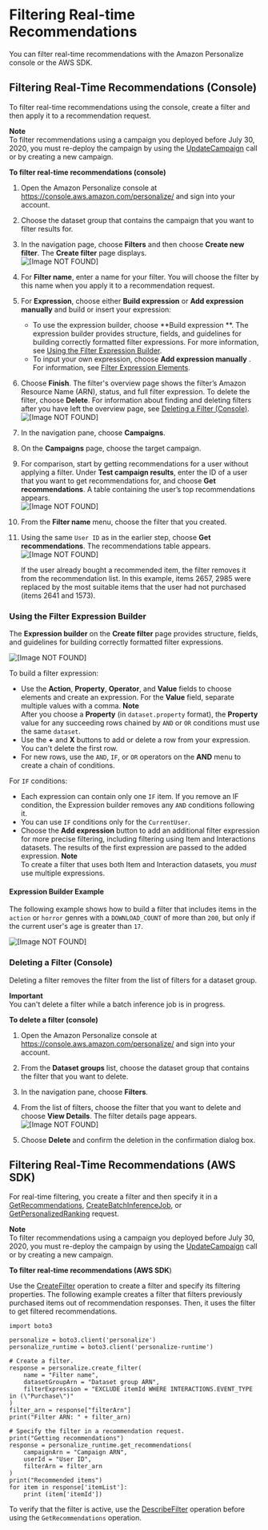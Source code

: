 # Filtering Real\-time Recommendations<a name="filter-real-time"></a>

You can filter real\-time recommendations with the Amazon Personalize console or the AWS SDK\.

## Filtering Real\-Time Recommendations \(Console\)<a name="filter-rt-console"></a>

To filter real\-time recommendations using the console, create a filter and then apply it to a recommendation request\.

**Note**  
To filter recommendations using a campaign you deployed before July 30, 2020, you must re\-deploy the campaign by using the [UpdateCampaign](API_UpdateCampaign.md) call or by creating a new campaign\.

**To filter real\-time recommendations \(console\)**

1. Open the Amazon Personalize console at [https://console\.aws\.amazon\.com/personalize/](https://console.aws.amazon.com/personalize/) and sign into your account\. 

1. Choose the dataset group that contains the campaign that you want to filter results for\.

1. In the navigation page, choose **Filters** and then choose **Create new filter**\. The **Create filter** page displays\.  
![\[Image NOT FOUND\]](http://docs.aws.amazon.com/personalize/latest/dg/images/create-filter-page.png)

1. For **Filter name**, enter a name for your filter\. You will choose the filter by this name when you apply it to a recommendation request\.

1. For **Expression**, choose either **Build expression** or **Add expression manually** and build or insert your expression:
   + To use the expression builder, choose **Build expression **\. The expression builder provides structure, fields, and guidelines for building correctly formatted filter expressions\. For more information, see [Using the Filter Expression Builder](#using-filter-expression-builder)\.
   +  To input your own expression, choose **Add expression manually** \. For information, see [Filter Expression Elements](filter-expressions.md#filter-expression-elements)\. 

1. Choose **Finish**\. The filter's overview page shows the filter’s Amazon Resource Name \(ARN\), status, and full filter expression\. To delete the filter, choose **Delete**\. For information about finding and deleting filters after you have left the overview page, see [Deleting a Filter \(Console\)](#delete-filter-console)\.  
![\[Image NOT FOUND\]](http://docs.aws.amazon.com/personalize/latest/dg/images/filter-details-page.png)

1. In the navigation pane, choose **Campaigns**\.

1.  On the **Campaigns** page, choose the target campaign\.

1. For comparison, start by getting recommendations for a user without applying a filter\. Under **Test campaign results**, enter the ID of a user that you want to get recommendations for, and choose **Get recommendations**\. A table containing the user’s top recommendations appears\.  
![\[Image NOT FOUND\]](http://docs.aws.amazon.com/personalize/latest/dg/images/Recommendations_no-filter.PNG)

1. From the **Filter name** menu, choose the filter that you created\. 

1. Using the same `User ID` as in the earlier step, choose **Get recommendations**\. The recommendations table appears\.  
![\[Image NOT FOUND\]](http://docs.aws.amazon.com/personalize/latest/dg/images/Recommendations_filter.png)

   If the user already bought a recommended item, the filter removes it from the recommendation list\. In this example, items 2657, 2985 were replaced by the most suitable items that the user had not purchased \(items 2641 and 1573\)\.

### Using the Filter Expression Builder<a name="using-filter-expression-builder"></a>

The **Expression builder** on the **Create filter** page provides structure, fields, and guidelines for building correctly formatted filter expressions\.

![\[Image NOT FOUND\]](http://docs.aws.amazon.com/personalize/latest/dg/images/expression-builder-empty.png)

To build a filter expression:
+  Use the **Action**, **Property**, **Operator**, and **Value** fields to choose elements and create an expression\. For the **Value** field, separate multiple values with a comma\.
**Note**  
After you choose a **Property** \(in `dataset.property` format\), the **Property** value for any succeeding rows chained by `AND` or `OR` conditions must use the same `dataset`\.
+  Use the **\+** and **X** buttons to add or delete a row from your expression\. You can't delete the first row\. 
+  For new rows, use the `AND`, `IF`, or `OR` operators on the **AND** menu to create a chain of conditions\. 

  For `IF` conditions:
  + Each expression can contain only one `IF` item\. If you remove an IF condition, the Expression builder removes any `AND` conditions following it\.
  + You can use `IF` conditions only for the `CurrentUser`\.
+  Choose the **Add expression** button to add an additional filter expression for more precise filtering, including filtering using Item and Interactions datasets\. The results of the first expression are passed to the added expression\. 
**Note**  
To create a filter that uses both Item and Interaction datasets, you *must* use multiple expressions\.

#### Expression Builder Example<a name="expression-builder-example"></a>

The following example shows how to build a filter that includes items in the `action` or `horror` genres with a `DOWNLOAD_COUNT` of more than `200`, but only if the current user's age is greater than `17`\. 

![\[Image NOT FOUND\]](http://docs.aws.amazon.com/personalize/latest/dg/images/create-filter-expression-builder.png)

### Deleting a Filter \(Console\)<a name="delete-filter-console"></a>

Deleting a filter removes the filter from the list of filters for a dataset group\.

**Important**  
You can't delete a filter while a batch inference job is in progress\.

**To delete a filter \(console\)**

1. Open the Amazon Personalize console at [https://console\.aws\.amazon\.com/personalize/](https://console.aws.amazon.com/personalize/) and sign into your account\. 

1. From the **Dataset groups** list, choose the dataset group that contains the filter that you want to delete\. 

1. In the navigation pane, choose **Filters**\.

1. From the list of filters, choose the filter that you want to delete and choose **View Details**\. The filter details page appears\.  
![\[Image NOT FOUND\]](http://docs.aws.amazon.com/personalize/latest/dg/images/filter-details-page.png)

1. Choose **Delete** and confirm the deletion in the confirmation dialog box\. 

## Filtering Real\-Time Recommendations \(AWS SDK\)<a name="filter-rt-sdk"></a>

For real\-time filtering, you create a filter and then specify it in a [GetRecommendations](API_RS_GetRecommendations.md), [CreateBatchInferenceJob](API_CreateBatchInferenceJob.md), or [GetPersonalizedRanking](API_RS_GetPersonalizedRanking.md) request\.

**Note**  
To filter recommendations using a campaign you deployed before July 30, 2020, you must re\-deploy the campaign by using the [UpdateCampaign](API_UpdateCampaign.md) call or by creating a new campaign\.

**To filter real\-time recommendations \(AWS SDK**\)

Use the [CreateFilter](API_CreateFilter.md) operation to create a filter and specify its filtering properties\. The following example creates a filter that filters previously purchased items out of recommendation responses\. Then, it uses the filter to get filtered recommendations\.

```
import boto3
 
personalize = boto3.client('personalize')
personalize_runtime = boto3.client('personalize-runtime')
 
# Create a filter.
response = personalize.create_filter(
    name = "Filter name",
    datasetGroupArn = "Dataset group ARN",
    filterExpression = "EXCLUDE itemId WHERE INTERACTIONS.EVENT_TYPE in (\"Purchase\")"
) 
filter_arn = response["filterArn"]
print("Filter ARN: " + filter_arn)
 
# Specify the filter in a recommendation request.
print("Getting recommendations")
response = personalize_runtime.get_recommendations(
    campaignArn = "Campaign ARN",
    userId = "User ID",
    filterArn = filter_arn
)        
print("Recommended items")
for item in response['itemList']:
    print (item['itemId'])
```

To verify that the filter is active, use the [DescribeFilter](API_DescribeFilter.md) operation before using the `GetRecommendations` operation\.